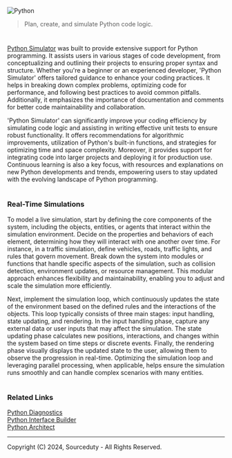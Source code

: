 ![Python](https://github.com/sourceduty/Python_Simulator/assets/123030236/9beb2d70-65e7-460c-bdde-992099677a78)

> Plan, create, and simulate Python code logic.

#

[Python Simulator](https://chat.openai.com/g/g-NLUSBfccY-python-simulator) was built to provide extensive support for Python programming. It assists users in various stages of code development, from conceptualizing and outlining their projects to ensuring proper syntax and structure. Whether you're a beginner or an experienced developer, 'Python Simulator' offers tailored guidance to enhance your coding practices. It helps in breaking down complex problems, optimizing code for performance, and following best practices to avoid common pitfalls. Additionally, it emphasizes the importance of documentation and comments for better code maintainability and collaboration.

'Python Simulator' can significantly improve your coding efficiency by simulating code logic and assisting in writing effective unit tests to ensure robust functionality. It offers recommendations for algorithmic improvements, utilization of Python's built-in functions, and strategies for optimizing time and space complexity. Moreover, it provides support for integrating code into larger projects and deploying it for production use. Continuous learning is also a key focus, with resources and explanations on new Python developments and trends, empowering users to stay updated with the evolving landscape of Python programming.

#
### Real-Time Simulations

To model a live simulation, start by defining the core components of the system, including the objects, entities, or agents that interact within the simulation environment. Decide on the properties and behaviors of each element, determining how they will interact with one another over time. For instance, in a traffic simulation, define vehicles, roads, traffic lights, and rules that govern movement. Break down the system into modules or functions that handle specific aspects of the simulation, such as collision detection, environment updates, or resource management. This modular approach enhances flexibility and maintainability, enabling you to adjust and scale the simulation more efficiently.

Next, implement the simulation loop, which continuously updates the state of the environment based on the defined rules and the interactions of the objects. This loop typically consists of three main stages: input handling, state updating, and rendering. In the input handling phase, capture any external data or user inputs that may affect the simulation. The state updating phase calculates new positions, interactions, and changes within the system based on time steps or discrete events. Finally, the rendering phase visually displays the updated state to the user, allowing them to observe the progression in real-time. Optimizing the simulation loop and leveraging parallel processing, when applicable, helps ensure the simulation runs smoothly and can handle complex scenarios with many entities.

#
### Related Links

[Python Diagnostics](https://chat.openai.com/g/g-NnT93PRw6-python-diagnostics)
<br>
[Python Interface Builder](https://chat.openai.com/g/g-2a5BMlXE9-python-interface-builder)
<br>
[Python Architect](https://chat.openai.com/g/g-ltK2f7Fkk-python-architect)

***
Copyright (C) 2024, Sourceduty - All Rights Reserved.
